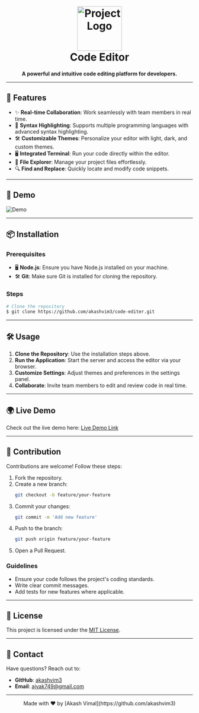 <h1 align="center">
  <img src="https://user-images.githubusercontent.com/0000000/animated-icon.gif" alt="Project Logo" width="120">
  <br>
  Code Editor
</h1>

<p align="center">
  <strong>A powerful and intuitive code editing platform for developers.</strong>
</p>

---

## 🌟 Features

- ✨ **Real-time Collaboration**: Work seamlessly with team members in real time.
- 🚀 **Syntax Highlighting**: Supports multiple programming languages with advanced syntax highlighting.
- 🛠️ **Customizable Themes**: Personalize your editor with light, dark, and custom themes.
- 🖥️ **Integrated Terminal**: Run your code directly within the editor.
- 📂 **File Explorer**: Manage your project files effortlessly.
- 🔍 **Find and Replace**: Quickly locate and modify code snippets.

---

## 🎥 Demo

![Demo](https://akashvim3.github.io/Code---Editer/)

---

## 📦 Installation

### Prerequisites
- 🖥️ **Node.js**: Ensure you have Node.js installed on your machine.
- 🛠️ **Git**: Make sure Git is installed for cloning the repository.

### Steps

```bash
# Clone the repository
$ git clone https://github.com/akashvim3/code-editer.git

```

---

## 🛠️ Usage

1. **Clone the Repository**: Use the installation steps above.
2. **Run the Application**: Start the server and access the editor via your browser.
3. **Customize Settings**: Adjust themes and preferences in the settings panel.
4. **Collaborate**: Invite team members to edit and review code in real time.

---

## 🌍 Live Demo

Check out the live demo here: [Live Demo Link](https://akashvim3.github.io/Code---Editer/)

---

## 🤝 Contribution

Contributions are welcome! Follow these steps:

1. Fork the repository.
2. Create a new branch:
   ```bash
   git checkout -b feature/your-feature
   ```
3. Commit your changes:
   ```bash
   git commit -m 'Add new feature'
   ```
4. Push to the branch:
   ```bash
   git push origin feature/your-feature
   ```
5. Open a Pull Request.

### Guidelines

- Ensure your code follows the project's coding standards.
- Write clear commit messages.
- Add tests for new features where applicable.

---

## 📄 License

This project is licensed under the [MIT License](LICENSE).

---

## 💬 Contact

Have questions? Reach out to:

- **GitHub**: [akashvim3](https://github.com/akashvim3)
- **Email**: ajyak749@gmail.com

---

<p align="center">
  Made with ❤️ by [Akash Vimal](https://github.com/akashvim3)
</p>
